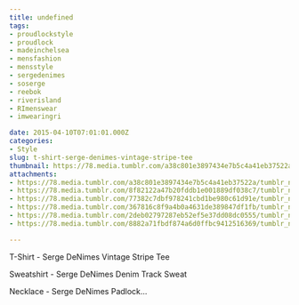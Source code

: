 ```yaml
---
title: undefined
tags:
- proudlockstyle
- proudlock
- madeinchelsea
- mensfashion
- mensstyle
- sergedenimes
- soserge
- reebok
- riverisland
- RImenswear
- imwearingri

date: 2015-04-10T07:01:01.000Z
categories:
- Style
slug: t-shirt-serge-denimes-vintage-stripe-tee
thumbnail: https://78.media.tumblr.com/a38c801e3897434e7b5c4a41eb37522a/tumblr_nmjujnCD651rhrm24o5_1280.jpg
attachments:
- https://78.media.tumblr.com/a38c801e3897434e7b5c4a41eb37522a/tumblr_nmjujnCD651rhrm24o5_1280.jpg
- https://78.media.tumblr.com/8f82122a47b20fddb1e001889df038c7/tumblr_nmjujnCD651rhrm24o9_1280.jpg
- https://78.media.tumblr.com/77382c7dbf978241cbd1be980c61d91e/tumblr_nmjujnCD651rhrm24o8_1280.jpg
- https://78.media.tumblr.com/367816c8f9a4b0a4631de389847df1fb/tumblr_nmjujnCD651rhrm24o2_1280.jpg
- https://78.media.tumblr.com/2deb02797287eb52ef5e37dd08dc0555/tumblr_nmjujnCD651rhrm24o3_1280.jpg
- https://78.media.tumblr.com/8882a71fbdf874a6d0ffbc9412516369/tumblr_nmjujnCD651rhrm24o6_1280.jpg

---
```


T-Shirt -  Serge DeNimes Vintage Stripe Tee

 Sweatshirt -  Serge DeNimes Denim Track Sweat

 Necklace -  Serge DeNimes Padlock...
